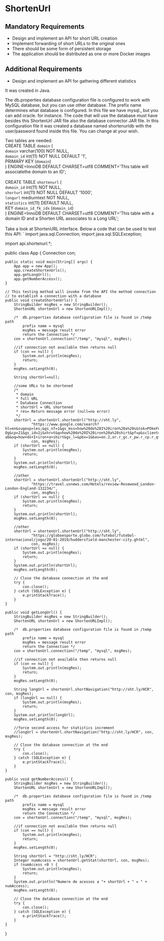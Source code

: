 # ShortenUrl
## Mandatory Requirements
- Design and implement an API for short URL creation
- Implement forwarding of short URLs to the original ones
- There should be some form of persistent storage
- The application should be distributed as one or more Docker images
## Additional Requirements
- Design and implement an API for gathering different statistics

It was created in Java.

The db.properties database configuration file is configured to work with MySQL database, but you can use other database.
The prefix name determines what database is configured. In this file we have mysql., but you can add oracle. for instance. The code that will use the database must have besides this ShortenUrl JAR file also the database connector JAR file.
In this configuration file it was created a database named shortenurldb with the user/password found inside this file. You can change at your wish.

Two tables are needed:<br>
CREATE TABLE `domain` (<br>
  `domain` varchar(100) NOT NULL,<br>
  `domain_id` int(11) NOT NULL DEFAULT '1',<br>
  PRIMARY KEY (`domain`)<br>
) ENGINE=InnoDB DEFAULT CHARSET=utf8 COMMENT='This table will associatethe domain to an ID';<br>
<br>
CREATE TABLE `shortenurl` (<br>
  `domain_id` int(11) NOT NULL,<br>
  `shorturl` int(11) NOT NULL DEFAULT '1000',<br>
  `longurl` mediumtext NOT NULL,<br>
  `statistics` int(11) DEFAULT NULL,<br>
  KEY `domain_id_fk_idx` (`domain_id`)<br>
) ENGINE=InnoDB DEFAULT CHARSET=utf8 COMMENT='This table with a domain ID and a Shorten URL associates to a Long URL';<br>
<br>
Take a look at ShortenURL interface.
Below a code that can be used to test this API:
 `
import java.sql.Connection;
import java.sql.SQLException;

import api.shortenurl.*;

public class App {
	Connection con;

	public static void main(String[] args) {
		App app = new App();
		app.createShortenUrls();
		app.getLongUrl();
		app.getNumberAccess();
	}

	// This testing method will invoke from the API the method connection
	// to establish a connection with a database
	public void createShortenUrls() {
		StringBuilder msgRes = new StringBuilder();
		ShortenURL shortenUrl = new ShortenURLImpl();
		
		/*	db.properties database configuration file is found in /temp path
			prefix name = mysql
			msgRes = message result error
			return the Connection */
		con = shortenUrl.connection("/temp", "mysql", msgRes);
		
		//if connection not available then returns null
		if (con == null) {
			System.out.println(msgRes);
			return;
		}
		msgRes.setLength(0);
		
		String shortUrl=null;
		
		//some URLs to be shortened		
		/*
		 * domain
		 * full URL
		 * Database Connection
		 * shortUrl = URL shortened
		 * res= Return message error (null=no error) 
		 */
		shortUrl = shortenUrl.shortenUrl("http://sht.ly",
				"https://www.google.com/search?hl=en&sugexp=les;&gs_nf=1&gs_mss=how%20do%20I%20iron%20a%20s&tok=POkeFnEdGVTAw_InGMW-Og&cp=21&gs_id=2j&xhr=t&q=how%20do%20I%20iron%20a%20shirt&pf=p&sclient=psy-ab&oq=how+do+I+iron+a+shirt&gs_l=&pbx=1&bav=on.2,or.r_gc.r_pw.r_cp.r_qf.&biw=1600&bih=775&cad=h\r\n",
				con, msgRes);		
		if (shortUrl == null) {
			System.out.println(msgRes);
			return;
		}
		System.out.println(shortUrl);
		msgRes.setLength(0);
		
		//other
		shortUrl = shortenUrl.shortenUrl("http://sht.ly",
				"https://travel.usnews.com/Hotels/review-Rosewood_London-London-England-132234/",
				con, msgRes);
		if (shortUrl == null) {
			System.out.println(msgRes);
			return;
		}
		System.out.println(shortUrl);
		msgRes.setLength(0);
		
		//other
		shortUrl = shortenUrl.shortenUrl("http://sht.ly",
				"https://globoesporte.globo.com/futebol/futebol-internacional/jogo/20-01-2019/huddersfield-manchester-city.ghtml",
				con, msgRes);
		if (shortUrl == null) {
			System.out.println(msgRes);
			return;
		}
		System.out.println(shortUrl);
		msgRes.setLength(0);
		
		// Close the database connection at the end
		try {
			con.close();
		} catch (SQLException e) {
			e.printStackTrace();
		}
	}
	
	public void getLongUrl() {
		StringBuilder msgRes = new StringBuilder();
		ShortenURL shortenUrl = new ShortenURLImpl();
		
		/*	db.properties database configuration file is found in /temp path
			prefix name = mysql
			msgRes = message result error
			return the Connection */
		con = shortenUrl.connection("/temp", "mysql", msgRes);
		
		//if connection not available then returns null
		if (con == null) {
			System.out.println(msgRes);
			return;
		}
		msgRes.setLength(0);
		
		String longUrl = shortenUrl.shortNavigation("http://sht.ly/HCR", con, msgRes);
		if (longUrl == null) {
			System.out.println(msgRes);
			return;
		}
		System.out.println(longUrl);
		msgRes.setLength(0);
		
		//force second access for statistics increment
		//longUrl = shortenUrl.shortNavigation("http://sht.ly/HCR", con, msgRes);
		
		// Close the database connection at the end
		try {
			con.close();
		} catch (SQLException e) {
			e.printStackTrace();
		}
	}
	
	public void getNumberAccess() {
		StringBuilder msgRes = new StringBuilder();
		ShortenURL shortenUrl = new ShortenURLImpl();
		
		/*	db.properties database configuration file is found in /temp path
			prefix name = mysql
			msgRes = message result error
			return the Connection */
		con = shortenUrl.connection("/temp", "mysql", msgRes);
		
		//if connection not available then returns null
		if (con == null) {
			System.out.println(msgRes);
			return;
		}
		msgRes.setLength(0);
		
		String shortUrl = "http://sht.ly/HCR";
		Integer numAccess = shortenUrl.getStat(shortUrl, con, msgRes);
		if (numAccess <0 ) {
			System.out.println(msgRes);
			return;
		}
		System.out.println("Numero de acessos a "+ shortUrl + " = " + numAccess);
		msgRes.setLength(0);
		
		// Close the database connection at the end
		try {
			con.close();
		} catch (SQLException e) {
			e.printStackTrace();
		}
	}
}
